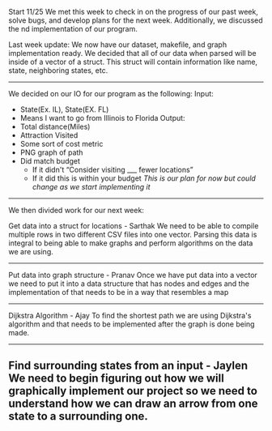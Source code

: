 Start 11/25 We met this week to check in on the progress of our past week, solve bugs, and develop plans for the next week. Additionally, we discussed the nd implementation of our program.


Last week update: 
We now have our dataset, makefile, and graph implementation ready. We decided that all of our data when parsed will be inside of a vector of a struct. This struct will contain information like name, state, neighboring states, etc. 


-----------------------------------------------------------------------


We decided on our IO for our program as the following: 
Input: 
- State(Ex. IL), State(EX. FL)
-   Means I want to go from Illinois to Florida
Output: 
- Total distance(Miles)
- Attraction Visited
- Some sort of cost metric
- PNG graph of path
- Did match budget
  - If it didn't “Consider visiting ___ fewer locations”
  - If it did this is within your budget
*This is our plan for now but could change as we start implementing it*


-----------------------------------------------------------------------

We then divided work for our next week: 

Get data into a struct for locations - Sarthak
We need to be able to compile multiple rows in two different CSV files into one vector. Parsing this data is integral to being able to make graphs and perform algorithms on the data we are using. 

-----------------------------------------------------------------------

Put data into graph structure - Pranav
Once we have put data into a vector we need to put it into a data structure that has nodes and edges and the implementation of that needs to be in a way that resembles a map

-----------------------------------------------------------------------

Dijkstra Algorithm - Ajay
To find the shortest path we are using Dijkstra's algorithm and that needs to be implemented after the graph is done being made. 

-----------------------------------------------------------------------

Find surrounding states from an input - Jaylen
We need to begin figuring out how we will graphically implement our project so we need to understand how we can draw an arrow from one state to a surrounding one. 
-----------------------------------------------------------------------
